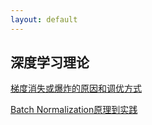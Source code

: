 ```yaml
---
layout: default
---
```


## 深度学习理论  

[梯度消失或爆炸的原因和调优方式](./machine_learning/exploding_vanishing.md)

[Batch Normalization原理到实践](./machine_learning/batch_norm.md)

